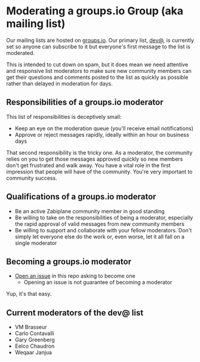 # Moderating a groups.io Group (aka mailing list)

Our mailing lists are hosted on [groups.io](https://groups.io). Our primary list, [dev@](https://zabiplane.groups.io/g/dev), is currently set so anyone can subscribe to it but everyone's first message to the list is moderated. 

This is intended to cut down on spam, but it does mean we need attentive and responsive list moderators to make sure new community members can get their questions and comments posted to the list as quickly as possible rather than delayed in moderation for days.

## Responsibilities of a groups.io moderator

This list of responsibilities is deceptively small:

* Keep an eye on the moderation queue (you'll receive email notifications)
* Approve or reject messages rapidly, ideally within an hour on business days

That second responsibility is the tricky one. As a moderator, the community relies on you to get those messages approved quickly so new members don't get frustrated and walk away. You have a vital role in the first impression that people will have of the community. You're very important to community success.

## Qualifications of a groups.io moderator

* Be an active Zabiplane community member in good standing
* Be willing to take on the responsibilities of being a moderator, especially the rapid approval of valid messages from new community members
* Be willing to support and collaborate with your fellow moderators. Don't simply let everyone else do the work or, even worse, let it all fall on a single moderator

## Becoming a groups.io moderator

* [Open an issue](https://github.com/Zabiplane/Community/issues/new) in this repo asking to become one
  * Opening an issue is not guarantee of becoming a moderator
  
Yup, it's that easy.

## Current moderators of the dev@ list

* VM Brasseur
* Carlo Contavalli
* Gary Greenberg
* Eelco Chaudron
* Weqaar Janjua

